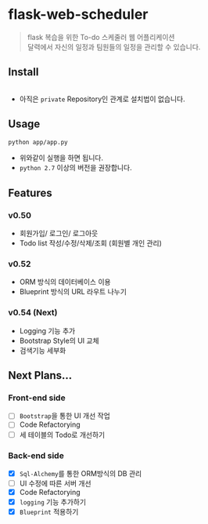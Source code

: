 # flask-web-scheduler
> flask 복습을 위한 To-do 스케줄러 웹 어플리케이션<br>
> 달력에서 자신의 일정과 팀원들의 일정을 관리할 수 있습니다.

## Install

```bash

```

- 아직은 ```private``` Repository인 관계로 설치법이 없습니다.

## Usage
```bash
python app/app.py
```

- 위와같이 실행을 하면 됩니다.
- ```python 2.7``` 이상의 버전을 권장합니다.

## Features
### v0.50
- 회원가입/ 로그인/ 로그아웃
- Todo list 작성/수정/삭제/조회 (회원별 개인 관리)

### v0.52
- ORM 방식의 데이터베이스 이용
- Blueprint 방식의 URL 라우트 나누기

### v0.54 (Next)
- Logging 기능 추가
- Bootstrap Style의 UI 교체
- 검색기능 세부화


## Next Plans...
### Front-end side
- [ ] ```Bootstrap```을 통한 UI 개선 작업
- [ ] Code Refactorying
- [ ] 세 테이블의 Todo로 개선하기

### Back-end side
- [x] ```Sql-Alchemy```를 통한 ORM방식의 DB 관리
- [ ] UI 수정에 따른 서버 개선
- [x] Code Refactorying
- [x] ```logging``` 기능 추가하기
- [x] ```Blueprint``` 적용하기
